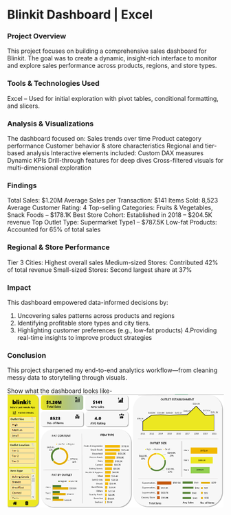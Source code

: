 # Blinkit Dashboard | Excel

### Project Overview
This project focuses on building a comprehensive sales dashboard for Blinkit. The goal was to create a dynamic, insight-rich interface to monitor and explore sales performance across products, regions, and store types.

### Tools & Technologies Used
Excel – Used for initial exploration with pivot tables, conditional formatting, and slicers. 

### Analysis & Visualizations
The dashboard focused on:
Sales trends over time
Product category performance
Customer behavior & store characteristics
Regional and tier-based analysis
Interactive elements included:
Custom DAX measures
Dynamic KPIs
Drill-through features for deep dives
Cross-filtered visuals for multi-dimensional exploration

### Findings
Total Sales: $1.20M
Average Sales per Transaction: $141
Items Sold: 8,523
Average Customer Rating: 4
Top-selling Categories: Fruits & Vegetables, Snack Foods – $178.1K
Best Store Cohort: Established in 2018 – $204.5K revenue
Top Outlet Type: Supermarket Type1 – $787.5K
Low-fat Products: Accounted for 65% of total sales

### Regional & Store Performance
Tier 3 Cities: Highest overall sales
Medium-sized Stores: Contributed 42% of total revenue
Small-sized Stores: Second largest share at 37%

### Impact
This dashboard empowered data-informed decisions by:

1. Uncovering sales patterns across products and regions
2. Identifying profitable store types and city tiers.
2. Highlighting customer preferences (e.g., low-fat products)
4.Providing real-time insights to improve product strategies

### Conclusion
This project sharpened my end-to-end analytics workflow—from cleaning messy data to storytelling through visuals. 

Show what the dashboard looks like- 
 ![Dashboard Preview](https://github.com/ujjwalofficial092/blinkitdashboard/blob/main/Dashboard%20Image.png)
